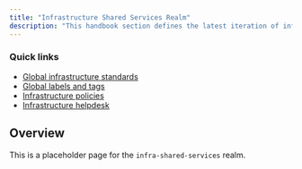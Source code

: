 ```yaml
---
title: "Infrastructure Shared Services Realm"
description: "This handbook section defines the latest iteration of infrastructure standards for AWS and GCP across all departments and groups at GitLab."
---
```


### Quick links

- [Global infrastructure standards](/handbook/infrastructure-standards/)
- [Global labels and tags](/handbook/company/infrastructure-standards/labels-tags/)
- [Infrastructure policies](/handbook/infrastructure-standards/policies/)
- [Infrastructure helpdesk](/handbook/infrastructure-standards/helpdesk/)

## Overview

This is a placeholder page for the `infra-shared-services` realm.
